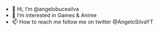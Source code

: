 - 👋 Hi, I’m @angelobucesilva
- 👀 I’m interested in Games & Anime
- 📫 How to reach me follow me on twitter @AngeloSilvaYT

<!---
angelobucesilva/angelobucesilva is a ✨ special ✨ repository because its `README.md` (this file) appears on your GitHub profile.
You can click the Preview link to take a look at your changes.
--->
